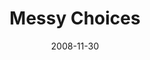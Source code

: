 ---
layout: message
category: message
series: "We Wish You A Messy Christmas"
title: "Messy Choices"
date: 2008-11-30
audio-description: "When Jesus enters the world, everyone around him has to change their lives to accommodate him. In this talk, Chuck Mingo discusses Joseph and how he had to make changes to accommodate Jesus' arrival."
audio: "http://s3.amazonaws.com/crossroadsaudiomessages/MessyXmas1.mp3"
audio-title: "Messy Choices"
audio-duration: "35&#58;59"
video-description: "When Jesus enters the world, everyone around him has to change their lives to accommodate. In this talk, Chuck Mingo discusses Joseph and how he had to make changes to accommodate Jesus' arrival."
video-title: "Messy Choices"
video: "https://s3.amazonaws.com/crossroadsvideomessages/MessyXmas1.mp4"
program-description: ""
program: "http://www.crossroads.net/players/media/hq/1129_30Program.pdf"
program-title: "Messy Choices (Program)"
notes-description: " "
notes: "http://www.crossroads.net/players/media/hq/SN_11_29-30_08.pdf "
notes-title: "Messy Choices (Study Notes)"
---